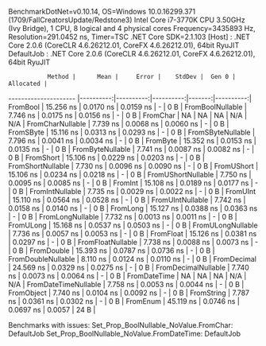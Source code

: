 
BenchmarkDotNet=v0.10.14, OS=Windows 10.0.16299.371 (1709/FallCreatorsUpdate/Redstone3)
Intel Core i7-3770K CPU 3.50GHz (Ivy Bridge), 1 CPU, 8 logical and 4 physical cores
Frequency=3435893 Hz, Resolution=291.0452 ns, Timer=TSC
.NET Core SDK=2.1.103
  [Host]     : .NET Core 2.0.6 (CoreCLR 4.6.26212.01, CoreFX 4.6.26212.01), 64bit RyuJIT
  DefaultJob : .NET Core 2.0.6 (CoreCLR 4.6.26212.01, CoreFX 4.6.26212.01), 64bit RyuJIT


               Method |      Mean |     Error |    StdDev |  Gen 0 | Allocated |
--------------------- |----------:|----------:|----------:|-------:|----------:|
             FromBool | 15.256 ns | 0.0170 ns | 0.0159 ns |      - |       0 B |
     FromBoolNullable |  7.746 ns | 0.0175 ns | 0.0156 ns |      - |       0 B |
             FromChar |        NA |        NA |        NA |    N/A |       N/A |
     FromCharNullable |  7.739 ns | 0.0068 ns | 0.0060 ns |      - |       0 B |
            FromSByte | 15.116 ns | 0.0313 ns | 0.0293 ns |      - |       0 B |
    FromSByteNullable |  7.796 ns | 0.0041 ns | 0.0034 ns |      - |       0 B |
             FromByte | 15.352 ns | 0.0153 ns | 0.0135 ns |      - |       0 B |
     FromByteNullable |  7.741 ns | 0.0087 ns | 0.0082 ns |      - |       0 B |
            FromShort | 15.106 ns | 0.0229 ns | 0.0203 ns |      - |       0 B |
    FromShortNullable |  7.730 ns | 0.0096 ns | 0.0090 ns |      - |       0 B |
           FromUShort | 15.106 ns | 0.0234 ns | 0.0218 ns |      - |       0 B |
   FromUShortNullable |  7.750 ns | 0.0095 ns | 0.0085 ns |      - |       0 B |
              FromInt | 15.108 ns | 0.0189 ns | 0.0177 ns |      - |       0 B |
      FromIntNullable |  7.735 ns | 0.0029 ns | 0.0022 ns |      - |       0 B |
             FromUInt | 15.110 ns | 0.0564 ns | 0.0528 ns |      - |       0 B |
     FromUIntNullable |  7.742 ns | 0.0158 ns | 0.0140 ns |      - |       0 B |
             FromLong | 15.127 ns | 0.0388 ns | 0.0363 ns |      - |       0 B |
     FromLongNullable |  7.732 ns | 0.0013 ns | 0.0011 ns |      - |       0 B |
            FromULong | 15.168 ns | 0.0537 ns | 0.0503 ns |      - |       0 B |
    FromULongNullable |  7.736 ns | 0.0057 ns | 0.0053 ns |      - |       0 B |
            FromFloat | 15.126 ns | 0.0381 ns | 0.0297 ns |      - |       0 B |
    FromFloatNullable |  7.738 ns | 0.0088 ns | 0.0073 ns |      - |       0 B |
           FromDouble | 15.393 ns | 0.0787 ns | 0.0736 ns |      - |       0 B |
   FromDoubleNullable |  8.110 ns | 0.0124 ns | 0.0110 ns |      - |       0 B |
          FromDecimal | 24.569 ns | 0.0329 ns | 0.0275 ns |      - |       0 B |
  FromDecimalNullable |  7.740 ns | 0.0073 ns | 0.0064 ns |      - |       0 B |
         FromDateTime |        NA |        NA |        NA |    N/A |       N/A |
 FromDateTimeNullable |  7.758 ns | 0.0053 ns | 0.0044 ns |      - |       0 B |
           FromObject |  7.740 ns | 0.0104 ns | 0.0092 ns |      - |       0 B |
           FromString |  7.787 ns | 0.0361 ns | 0.0302 ns |      - |       0 B |
             FromEnum | 45.119 ns | 0.0746 ns | 0.0697 ns | 0.0057 |      24 B |

Benchmarks with issues:
  Set_Prop_BoolNullable_NoValue.FromChar: DefaultJob
  Set_Prop_BoolNullable_NoValue.FromDateTime: DefaultJob
